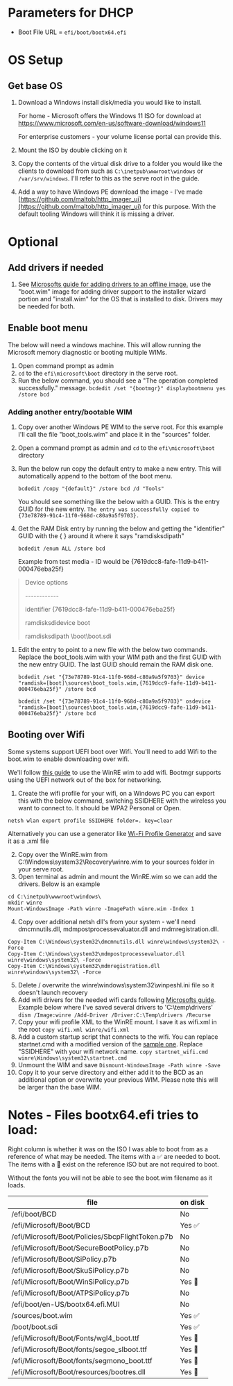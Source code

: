 # Parameters for DHCP
 - Boot File URL = `efi/boot/bootx64.efi`

# OS Setup
## Get base OS
1. Download a Windows install disk/media you would like to install.

    For home - Microsoft offers the Windows 11 ISO for download at https://www.microsoft.com/en-us/software-download/windows11

    For enterprise customers - your volume license portal can provide this.
2. Mount the ISO by double clicking on it
3. Copy the contents of the virtual disk drive to a folder you would like the clients to download from such as `C:\inetpub\wwwroot\windows` or  `/var/srv/windows`. I'll refer to this as the serve root in the guide.
4. Add a way to have Windows PE download the image - I've made [https://github.com/maltob/http_imager_ui](https://github.com/maltob/http_imager_ui) for this purpose. With the default tooling Windows will think it is missing a driver.

# Optional
## Add drivers if needed
1. See [Microsofts guide for adding drivers to an offline image.](https://learn.microsoft.com/en-us/windows-hardware/manufacture/desktop/add-and-remove-drivers-to-an-offline-windows-image?view=windows-11#add-driver-packages-to-an-offline-windows-image) use the "boot.wim" image for adding driver support to the installer wizard portion and "install.wim" for the OS that is installed to disk. Drivers may be needed for both.



## Enable boot menu
The below will need a windows machine. This will allow running the Microsoft memory diagnostic or booting multiple WIMs.
1. Open command prompt as admin
1. `cd` to the `efi\microsoft\boot` directory in the serve root.
1. Run the below command, you should see a "The operation completed successfully." message.
`bcdedit /set "{bootmgr}" displaybootmenu yes /store bcd`

### Adding another entry/bootable WIM
1. Copy over another Windows PE WIM to the serve root. For this example I'll call the file "boot_tools.wim" and place it in the "sources" folder.

1. Open a command prompt as admin and `cd` to the `efi\microsoft\boot` directory

1. Run the below run copy the default entry to make a new entry. This will automatically append to the bottom of the boot menu. 

    `bcdedit /copy "{default}" /store bcd /d "Tools"`

    You should see something like the below with a GUID. This is the entry GUID for the new entry.
    `The entry was successfully copied to {73e78789-91c4-11f0-968d-c80a9a5f9703}.`

1. Get the RAM Disk entry by running the below and getting the "identifier" GUID with the { } around it where it says "ramdisksdipath"

    `bcdedit /enum ALL /store bcd`

    Example from test media - ID would be {7619dcc8-fafe-11d9-b411-000476eba25f}

>    Device options
>
> \------------
>
>   identifier              {7619dcc8-fafe-11d9-b411-000476eba25f}
>
>    ramdisksdidevice        boot
>
>    ramdisksdipath          \boot\boot.sdi
    
1. Edit the entry to point to a new file with the below two commands. Replace the boot_tools.wim with your WIM path and the first GUID with the new entry GUID. The last GUID should remain the RAM disk one.

    `bcdedit /set "{73e78789-91c4-11f0-968d-c80a9a5f9703}" device "ramdisk=[boot]\sources\boot_tools.wim,{7619dcc9-fafe-11d9-b411-000476eba25f}" /store bcd`

    `bcdedit /set "{73e78789-91c4-11f0-968d-c80a9a5f9703}" osdevice "ramdisk=[boot]\sources\boot_tools.wim,{7619dcc9-fafe-11d9-b411-000476eba25f}" /store bcd`




## Booting over Wifi
Some systems support UEFI boot over Wifi. You'll need to add Wifi to the boot.wim to enable downloading over wifi. 

We'll follow [this guide](https://knowledge.broadcom.com/external/article/268140/support-for-wifi-network-adapters-in-win.html) to use the WinRE wim to add wifi. Bootmgr supports using the UEFI network out of the box for networking.

1. Create the wifi profile for your wifi, on a Windows PC you can export this with the below command, switching SSIDHERE with the wireless you want to connect to. It should be WPA2 Personal or Open.

`netsh wlan export profile SSIDHERE folder=. key=clear` 

 Alternatively you can use a generator like [Wi-Fi Profile Generator](https://daduckmsft.github.io/WiFiProfileGenerator/android.html#) and save it as a .xml file

2. Copy over the WinRE.wim from C:\Windows\system32\Recovery\winre.wim to your sources folder in your serve root.
3. Open terminal as admin and mount the WinRE.wim so we can add the drivers. Below is an example
```
cd C:\inetpub\wwwroot\windows\
mkdir winre
Mount-WindowsImage -Path winre -ImagePath winre.wim -Index 1
```
4. Copy over additional netsh dll's from your system - we'll need dmcmnutils.dll, mdmpostprocessevaluator.dll and mdmregistration.dll.

```
Copy-Item C:\Windows\system32\dmcmnutils.dll winre\windows\system32\ -Force
Copy-Item C:\Windows\system32\mdmpostprocessevaluator.dll winre\windows\system32\ -Force
Copy-Item C:\Windows\system32\mdmregistration.dll winre\windows\system32\ -Force
```
5. Delete / overwrite the winre\windows\system32\winpeshl.ini file so it doesn't launch recovery
5. Add wifi drivers for the needed wifi cards following [Microsofts guide](https://learn.microsoft.com/en-us/windows-hardware/manufacture/desktop/add-and-remove-drivers-to-an-offline-windows-image?view=windows-11#add-driver-packages-to-an-offline-windows-image). Example below where I've saved several drivers to 'C:\temp\drivers'
`dism /Image:winre /Add-Driver /Driver:C:\Temp\drivers /Recurse`
5. Copy your wifi profile XML to the WinRE mount. I save it as wifi.xml in the root
`copy wifi.xml winre/wifi.xml`
5. Add a custom startup script that connects to the wifi. 
You can replace startnet.cmd with a modified version of the [sample one](windows/sample_network_wait.bat). Replace "SSIDHERE" with your wifi network name.
`copy startnet_wifi.cmd winre\Windows\system32\startnet.cmd`
5. Unmount the WIM and save
`Dismount-WindowsImage -Path winre -Save`
5. Copy it to your serve directory and either add it to the BCD as an additional option or overwrite your previous WIM. Please note this will be larger than the base WIM.

# Notes - Files bootx64.efi tries to load:
Right column is whether it was on the ISO I was able to boot from as a reference of what may be needed. The items with a ✅ are needed to boot. The items with a 🔵 exist on the reference ISO but are not required to boot.

Without the fonts you will not be able to see the boot.wim filename as it loads.

| file | on disk |
| -- | -- |
| /efi/boot/BCD | No |
| /efi/Microsoft/Boot/BCD | Yes ✅ |
| /efi/Microsoft/Boot/Policies/SbcpFlightToken.p7b | No |
| /efi/Microsoft/Boot/SecureBootPolicy.p7b | No |
| /efi/Microsoft/Boot/SiPolicy.p7b | No |
| /efi/Microsoft/Boot/SkuSiPolicy.p7b | No |
| /efi/Microsoft/Boot/WinSiPolicy.p7b | Yes 🔵|
| /efi/Microsoft/Boot/ATPSiPolicy.p7b | No |
| /efi/boot/en-US/bootx64.efi.MUI | No |
| /sources/boot.wim | Yes ✅ |
| /boot/boot.sdi | Yes ✅ |
| /efi/Microsoft/Boot/Fonts/wgl4_boot.ttf | Yes 🔵 |
| /efi/Microsoft/Boot/fonts/segoe_slboot.ttf | Yes 🔵 |
| /efi/Microsoft/Boot/fonts/segmono_boot.ttf | Yes 🔵 |
| /efi/Microsoft/Boot/resources/bootres.dll | Yes 🔵 |